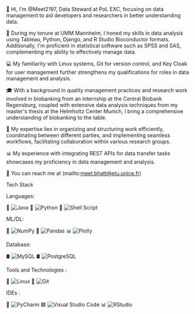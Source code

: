 👋 Hi, I'm @Meet2197, Data Steward at PoL EXC, focusing on data management to aid developers and researchers in better understanding data.

💼 During my tenure at UMM Mannheim, I honed my skills in data analysis using Tableau, Python, Django, and R Studio Bioconductor formats. Additionally, I'm proficient in statistical software such as SPSS and SAS, complementing my ability to effectively manage data.

💻 My familiarity with Linux systems, Git for version control, and Key Cloak for user management further strengthens my qualifications for roles in data management and analysis.

🎓 With a background in quality management practices and research work involved in biobanking from an internship at the Central Biobank Regensburg, coupled with extensive data analysis techniques from my master's thesis at the Helmholtz Center Munich, I bring a comprehensive understanding of biobanking to the table.

🤝 My expertise lies in organizing and structuring work efficiently, coordinating between different parties, and implementing seamless workflows, facilitating collaboration within various research groups.

📊 My experience with integrating REST APIs for data transfer tasks showcases my proficiency in data management and analysis.

📧 You can reach me at (mailto:meet.bhatt@etu.unice.fr)

Tech Stack

Languages:

🚀 ![Java](https://img.shields.io/badge/square-java-%23F7931E.svg?style=for-the-badge&logo=java&logoColor=white) 🐍 ![Python](https://img.shields.io/badge/square-python-%233776AB.svg?style=for-the-badge&logo=python&logoColor=white) 🐚 ![Shell Script](https://img.shields.io/badge/square-shell%20script-%232C3A42.svg?style=for-the-badge&logo=gnu-bash&logoColor=white) 


ML/DL:

🔢 ![NumPy](https://img.shields.io/badge/square-numpy-%23013243.svg?style=for-the-badge&logo=numpy&logoColor=white) 🐼 ![Pandas](https://img.shields.io/badge/square-pandas-%23150458.svg?style=for-the-badge&logo=pandas&logoColor=white) 📊 ![Plotly](https://img.shields.io/badge/square-plotly-%233F4F75.svg?style=for-the-badge&logo=plotly&logoColor=white)


Database:

🛢️ ![MySQL](https://img.shields.io/badge/square-mysql-%234479A1.svg?style=for-the-badge&logo=mysql&logoColor=white) 🛢️ ![PostgreSQL](https://img.shields.io/badge/square-postgresql-%23336791.svg?style=for-the-badge&logo=postgresql&logoColor=white)


Tools and Technologies :

🐧 ![Linux](https://img.shields.io/badge/square-linux-%23FCC624.svg?style=for-the-badge&logo=linux&logoColor=black) 🔗 ![Git](https://img.shields.io/badge/square-git-%23F05032.svg?style=for-the-badge&logo=git&logoColor=white)


IDEs :

🐍 ![PyCharm](https://img.shields.io/badge/square-pycharm-%23000000.svg?style=for-the-badge&logo=pycharm&logoColor=white) 🟦 ![Visual Studio Code](https://img.shields.io/badge/square-visual%20studio%20code-%23007ACC.svg?style=for-the-badge&logo=visual-studio-code&logoColor=white) 📊 ![RStudio](https://img.shields.io/badge/square-rstudio-%2343B02A.svg?style=for-the-badge&logo=rstudio&logoColor=white)

